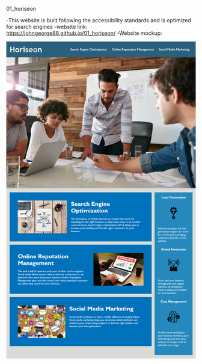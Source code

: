 01_horiseon

-This website is built following the accessibility standards and is optimized for search engines
-website link:  https://johngeorge88.github.io/01_horiseon/
-Website mockup:

![](Horiseon_mock-up.png)
